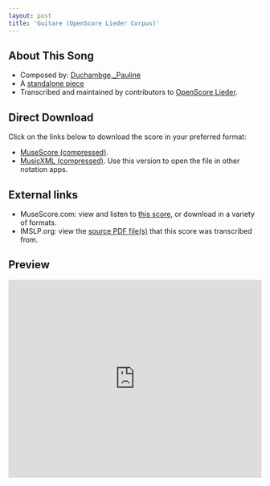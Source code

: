 ```yaml
---
layout: post
title: 'Guitare (OpenScore Lieder Corpus)'
---
```


## About This Song

- Composed by: [Duchambge,_Pauline](https://fourscoreandmore.org/openscore/lieder/Duchambge,_Pauline)
- A [standalone piece](https://fourscoreandmore.org/openscore/lieder/Duchambge,_Pauline/_)
- Transcribed and maintained by contributors to [OpenScore Lieder].

[OpenScore Lieder]: https://musescore.com/openscore-lieder-corpus

## Direct Download

Click on the links below to download the score in your preferred format:
- [MuseScore (compressed)](https://github.com/openscore/lieder/blob/main/scores/Duchambge,_Pauline/_/Guitare/lc6592539.mscz?raw=true).
- [MusicXML (compressed)](https://github.com/openscore/lieder/blob/main/scores/Duchambge,_Pauline/_/Guitare/lc6592539.mxl?raw=true). Use this version to open the file in other notation apps.

## External links

- MuseScore.com: view and listen to [this score][MuseScore], or download in a variety of formats.
- IMSLP.org: view the [source PDF file(s)][IMSLP] that this score was transcribed from.

[MuseScore]: https://musescore.com/score/6592539
[IMSLP]: https://imslp.org/wiki/Special:ReverseLookup/515921

## Preview

<iframe width="100%" height="394" src="https://musescore.com/openscore-lieder-corpus/scores/6592539/embed" frameborder="0" allowfullscreen allow="autoplay; fullscreen"></iframe>
